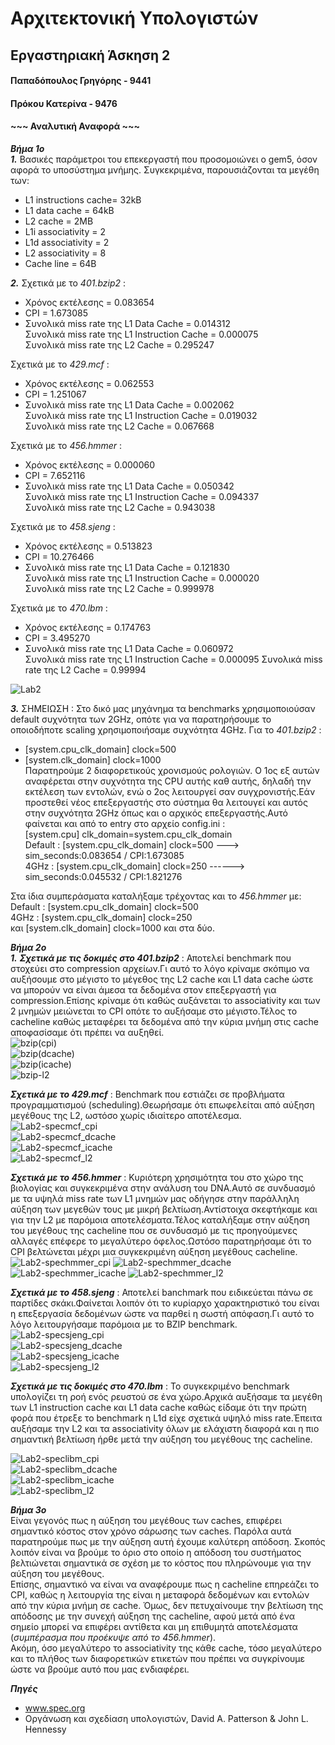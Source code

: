 # Αρχιτεκτονική Υπολογιστών 
## Εργαστηριακή Άσκηση 2
#### Παπαδόπουλος Γρηγόρης - 9441
#### Πρόκου Κατερίνα - 9476
#### ~~~ Αναλυτική Αναφορά ~~~   
***Βήμα 1ο***  
***_1._*** Βασικές παράμετροι του επεκεργαστή που προσομοιώνει ο gem5, όσον αφορά το υποσύστημα μνήμης. Συγκεκριμένα, παρουσιάζονται τα μεγέθη των:  
* L1 instructions cache= 32kB
* L1 data cache = 64kB
* L2 cache = 2MB
* L1i associativity = 2
* L1d associativity = 2
* L2 associativity = 8
* Cache line = 64B

***_2._***  Σχετικά με το _401.bzip2_ :  
* Χρόνος εκτέλεσης = 0.083654  
* CPI = 1.673085   
* Συνολικά miss rate της L1 Data Cache = 0.014312  
Συνολικά miss rate της L1 Instruction Cache = 0.000075  
Συνολικά miss rate της L2 Cache = 0.295247  

Σχετικά με το _429.mcf_ :  
* Χρόνος εκτέλεσης = 0.062553  
* CPI = 1.251067    
* Συνολικά miss rate της L1 Data Cache = 0.002062  
Συνολικά miss rate της L1 Instruction Cache = 0.019032   
Συνολικά miss rate της L2 Cache = 0.067668  

Σχετικά με το _456.hmmer_ :  
* Χρόνος εκτέλεσης =  0.000060    
* CPI = 7.652116   
* Συνολικά miss rate της L1 Data Cache = 0.050342      
Συνολικά miss rate της L1 Instruction Cache = 0.094337      
Συνολικά miss rate της L2 Cache = 0.943038    

Σχετικά με το _458.sjeng_ :  
* Χρόνος εκτέλεσης = 0.513823     
* CPI = 10.276466    
* Συνολικά miss rate της L1 Data Cache = 0.121830  
Συνολικά miss rate της L1 Instruction Cache = 0.000020    
Συνολικά miss rate της L2 Cache = 0.999978  

Σχετικά με το _470.lbm_ :   
* Χρόνος εκτέλεσης = 0.174763  
* CPI = 3.495270   
* Συνολικά miss rate της L1 Data Cache = 0.060972      
Συνολικά miss rate της L1 Instruction Cache = 0.000095
Συνολικά miss rate της L2 Cache = 0.99994  

![Lab2](https://user-images.githubusercontent.com/58628111/101346360-1776b100-3891-11eb-8eb2-e904205d2ed0.png)  


***_3._*** ΣΗΜΕΙΩΣΗ : Στο δικό μας μηχάνημα τα benchmarks χρησιμοποιούσαν default συχνότητα των 2GHz, οπότε για να παρατηρήσουμε το οποιοδήποτε scaling χρησιμοποιήσαμε συχνότητα 4GHz. Για το _401.bzip2_ :  
* [system.cpu_clk_domain] clock=500  
* [system.clk_domain] clock=1000  
Παρατηρούμε 2 διαφορετικούς χρονισμούς ρολογιών. Ο 1ος εξ αυτών αναφέρεται στην συχνότητα της CPU αυτής καθ αυτής, δηλαδή την εκτέλεση των εντολών, ενώ ο 2ος λειτουργεί σαν συγχρονιστής.Εάν προστεθεί νέος επεξεργαστής στο σύστημα θα λειτουγεί και αυτός στην συχνότητα 2GHz όπως και ο αρχικός επεξεργαστής.Αυτό φαίνεται και από το entry στο αρχείο config.ini :  
[system.cpu] clk_domain=system.cpu_clk_domain   
Default : [system.cpu_clk_domain] clock=500  --->  sim_seconds:0.083654 / CPI:1.673085  
4GHz : [system.cpu_clk_domain] clock=250  ------>  sim_seconds:0.045532 / CPI:1.821276  

Στα ίδια συμπεράσματα καταλήξαμε τρέχοντας και το _456.hmmer_ με:  
Default : [system.cpu_clk_domain] clock=500  
4GHz : [system.cpu_clk_domain] clock=250  
και [system.clk_domain] clock=1000 και στα δύο.  

***Βήμα 2ο***  
***_1._***  ***Σχετικά με τις δοκιμές στο _401.bzip2_*** : Αποτελεί benchmark που στοχεύει στο compression αρχείων.Γι αυτό το λόγο κρίναμε σκόπιμο να αυξήσουμε στο μέγιστο το μέγεθος της L2 cache και L1 data cache ώστε να μπορούν να είναι άμεσα τα δεδομένα στον επεξεργαστή για compression.Επίσης κρίναμε ότι καθώς αυξάνεται το associativity και των 2 μνημών μειώνεται το CPI οπότε το αυξήσαμε στο μέγιστο.Τέλος το cacheline καθώς μεταφέρει τα δεδομένα από την κύρια μνήμη στις cache αποφασίσαμε ότι πρέπει να αυξηθεί.  
![bzip(cpi)](https://user-images.githubusercontent.com/58628111/101296299-4ce8b380-382b-11eb-9255-9e5f589ee774.png)  
![bzip(dcache)](https://user-images.githubusercontent.com/58628111/101296303-4fe3a400-382b-11eb-9621-d5ecf16438fb.png)  
![bzip(icache)](https://user-images.githubusercontent.com/58628111/101296304-5245fe00-382b-11eb-8566-3af4b4133942.png)  
![bzip-l2](https://user-images.githubusercontent.com/58628111/101296305-540fc180-382b-11eb-9eaf-ea6849039fc8.png)  

***Σχετικά με το _429.mcf_*** : Benchmark που εστιάζει σε προβλήματα προγραμματισμού (scheduling).Θεωρήσαμε ότι επωφελείται από αύξηση μεγέθους της L2, ωστόσο χωρίς ιδιαίτερο αποτέλεσμα.  
![Lab2-specmcf_cpi](https://user-images.githubusercontent.com/58628111/101356573-f0c07680-38a0-11eb-8787-6ae4dd8b7d95.png)  
![Lab2-specmcf_dcache](https://user-images.githubusercontent.com/58628111/101356581-f4ec9400-38a0-11eb-9742-906c4afa5da7.png)  
![Lab2-specmcf_icache](https://user-images.githubusercontent.com/58628111/101356586-f74eee00-38a0-11eb-9623-7bd695619aa5.png)  
![Lab2-specmcf_l2](https://user-images.githubusercontent.com/58628111/101356599-fc13a200-38a0-11eb-8d22-6d72c171bc2c.png)  


***Σχετικά με το _456.hmmer_*** : Κυριότερη χρησιμότητα του στο χώρο της βιολογίας και συγκεκριμένα στην ανάλυση του DNA.Αυτό σε συνδυασμό με τα υψηλά miss rate των L1 μνημών μας οδήγησε στην παράλληλη αύξηση των μεγεθών τους με μικρή βελτίωση.Αντίστοιχα σκεφτήκαμε και για την L2 με παρόμοια αποτελέσματα.Τέλος καταλήξαμε στην αύξηση του μεγέθους της cacheline που σε συνδυασμό με τις προηγούμενες αλλαγές επέφερε το μεγαλύτερο όφελος.Ωστόσο παρατηρήσαμε ότι το CPI βελτώνεται μέχρι μια συγκεκριμένη αύξηση μεγέθους cacheline.   
![Lab2-spechmmer_cpi](https://user-images.githubusercontent.com/58628111/101347311-8ef91000-3892-11eb-815f-ad04d0145a8e.png)
![Lab2-spechmmer_dcache](https://user-images.githubusercontent.com/58628111/101347318-90c2d380-3892-11eb-8626-c310a83c827b.png)
![Lab2-spechmmer_icache](https://user-images.githubusercontent.com/58628111/101347325-94eef100-3892-11eb-9b22-683971168ed7.png)
![Lab2-spechmmer_l2](https://user-images.githubusercontent.com/58628111/101347332-96b8b480-3892-11eb-9dfd-20ceb8f30d5e.png)


***Σχετικά με το _458.sjeng_*** : Αποτελεί banchmark που ειδικεύεται πάνω σε παρτίδες σκάκι.Φαίνεται λοιπόν ότι το κυρίαρχο χαρακτηριστικό του είναι η επεξεργασία δεδομένων ώστε να παρθεί η σωστή απόφαση.Γι αυτό το λόγο λειτουργήσαμε παρόμοια με το BZIP benchmark.
![Lab2-specsjeng_cpi](https://user-images.githubusercontent.com/58628111/101296393-f29c2280-382b-11eb-9906-ffbb5c9fd0e5.png)  
![Lab2-specsjeng_dcache](https://user-images.githubusercontent.com/58628111/101296395-f465e600-382b-11eb-9271-13fe021e720b.png)  
![Lab2-specsjeng_icache](https://user-images.githubusercontent.com/58628111/101296397-f62fa980-382b-11eb-8cdd-fb1f50f887d1.png)  
![Lab2-specsjeng_l2](https://user-images.githubusercontent.com/58628111/101296400-f92a9a00-382b-11eb-8e99-6c095ced9c7c.png)  

***Σχετικά με τις δοκιμές στο _470.lbm_*** : Το συγκεκριμένο benchmark υπολογίζει τη ροή ενός ρευστού σε ένα χώρο.Αρχικά αυξήσαμε τα μεγέθη των L1 instruction cache και L1 data cache καθώς είδαμε ότι την πρώτη φορά που έτρεξε το benchmark η L1d είχε σχετικά υψηλό miss rate.Έπειτα αυξήσαμε την L2 και τα associativity όλων με ελάχιστη διαφορά και η πιο σημαντική βελτίωση ήρθε μετά την αύξηση του μεγέθους της cacheline.

![Lab2-speclibm_cpi](https://user-images.githubusercontent.com/58628111/101345248-73403a80-388f-11eb-8fd6-e9bbd6e93ab1.png)  
![Lab2-speclibm_dcache](https://user-images.githubusercontent.com/58628111/101345257-7804ee80-388f-11eb-9be2-228e533e080e.png)  
![Lab2-speclibm_icache](https://user-images.githubusercontent.com/58628111/101345268-7a674880-388f-11eb-870e-795aa8b1fe55.png)  
![Lab2-speclibm_l2](https://user-images.githubusercontent.com/58628111/101345293-805d2980-388f-11eb-8a50-6346adaa3a14.png)   

***Βήμα 3ο***  
Είναι γεγονός πως η αύξηση του μεγέθους των caches, επιφέρει σημαντικό κόστος στον χρόνο σάρωσης των caches. Παρόλα αυτά παρατηρούμε πως με την αύξηση αυτή έχουμε καλύτερη απόδοση. Σκοπός λοιπόν είναι να βρούμε το όριο στο οποίο η απόδοση του συστήματος βελτιώνεται σημαντικά σε σχέση με το κόστος που πληρώνουμε για την αύξηση του μεγέθους.  
Επίσης, σημαντικό να είναι να αναφέρουμε πως η cacheline επηρεάζει το CPI, καθώς η λειτουργία της είναι η μεταφορά δεδομένων και εντολών από την κύρια μνήμη σε cache. Όμως, δεν πετυχαίνουμε την βελτίωση της απόδοσης με την συνεχή αύξηση της cacheline, αφού μετά από ένα σημείο μπορεί να επιφέρει αντίθετα και μη επιθυμητά αποτελέσματα (_συμπέρασμα που προέκυψε από το 456.hmmer_).  
Ακόμη, όσο μεγαλύτερο το associativity της κάθε cache, τόσο μεγαλύτερο και το πλήθος των διαφορετικών ετικετών που πρέπει να συγκρίνουμε ώστε να βρούμε αυτό που μας ενδιαφέρει.    


***Πηγές***  
- www.spec.org   
- Οργάνωση και σχεδίαση υπολογιστών, David A. Patterson & John L. Hennessy  





 



